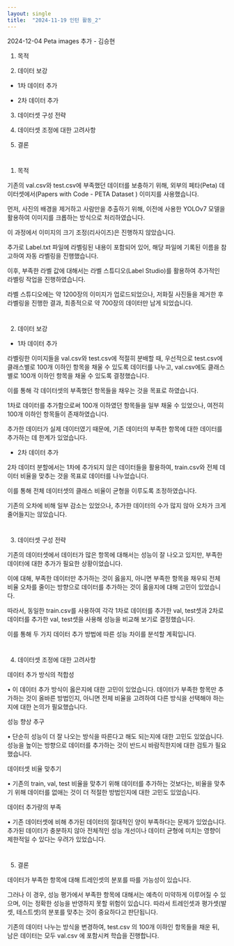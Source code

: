 ```yaml
---
layout: single
title:  "2024-11-19 인턴 활동_2"
---
```


2024-12-04 Peta images 추가 - 김승현

1. 목적

2. 데이터 보강

- 1차 데이터 추가

- 2차 데이터 추가
 
3. 데이터셋 구성 전략

4. 데이터셋 조정에 대한 고려사항 

5. 결론
#
1. 목적 

기존의 val.csv와 test.csv에 부족했던 데이터를 보충하기 위해, 외부의 페타(Peta) 데이터셋에서(Papers with Code - PETA Dataset ) 이미지를 사용했습니다. 

먼저, 사진의 배경을 제거하고 사람만을 추출하기 위해, 이전에 사용한 YOLOv7 모델을 활용하여 이미지를 크롭하는 방식으로 처리하였습니다.  

이 과정에서 이미지의 크기 조정(리사이즈)은 진행하지 않았습니다.

추가로 Label.txt 파일에 라벨링된 내용이 포함되어 있어, 해당 파일에 기록된 이름을 참고하여 자동 라벨링을 진행했습니다. 

이후, 부족한 라벨 값에 대해서는 라벨 스튜디오(Label Studio)를 활용하여 추가적인 라벨링 작업을 진행하였습니다.
 
라벨 스튜디오에는 약 1200장의 이미지가 업로드되었으나, 저화질 사진들을 제거한 후 라벨링을 진행한 결과, 최종적으로 약 700장의 데이터만 남게 되었습니다.
#
2. 데이터 보강 

- 1차 데이터 추가 

라벨링한 이미지들을 val.csv와 test.csv에 적절히 분배할 때, 우선적으로 test.csv에 클래스별로 100개 이하인 항목을 채울 수 있도록 데이터를 나누고, val.csv에도 클래스별로 100개 이하인 항목을 채울 수 있도록 결정했습니다.
 
이를 통해 각 데이터셋의 부족했던 항목들을 채우는 것을 목표로 하였습니다.

1차로 데이터를 추가함으로써 100개 이하였던 항목들을 일부 채울 수 있었으나, 여전히 100개 이하인 항목들이 존재하였습니다. 

추가한 데이터가 실제 데이터였기 때문에, 기존 데이터의 부족한 항목에 대한 데이터를 추가하는 데 한계가 있었습니다.

- 2차 데이터 추가
 
2차 데이터 분할에서는 1차에 추가되지 않은 데이터들을 활용하여, train.csv와 전체 데이터 비율을 맞추는 것을 목표로 데이터를 나누었습니다. 

이를 통해 전체 데이터셋의 클래스 비율이 균형을 이루도록 조정하였습니다.

기존의 오차에 비해 일부 감소는 있었으나, 추가한 데이터의 수가 많지 않아 오차가 크게 줄어들지는 않았습니다.
#
3. 데이터셋 구성 전략 

기존의 데이터셋에서 데이터가 많은 항목에 대해서는 성능이 잘 나오고 있지만, 부족한 데이터에 대한 추가가 필요한 상황이었습니다. 

이에 대해, 부족한 데이터만 추가하는 것이 옳을지, 아니면 부족한 항목을 채우되 전체 비율 오차를 줄이는 방향으로 데이터를 추가하는 것이 옳을지에 대해 고민이 있었습니다.

따라서, 동일한 train.csv를 사용하여 각각 1차로 데이터를 추가한 val, test셋과 2차로 데이터를 추가한 val, test셋을 사용해 성능을 비교해 보기로 결정했습니다. 

이를 통해 두 가지 데이터 추가 방법에 따른 성능 차이를 분석할 계획입니다.
#
4. 데이터셋 조정에 대한 고려사항 

데이터 추가 방식의 적합성

• 이 데이터 추가 방식이 옳은지에 대한 고민이 있었습니다. 데이터가 부족한 항목만 추가하는 것이 올바른 방법인지, 아니면 전체 비율을 고려하여 다른 방식을 선택해야 하는지에 대한 논의가 필요했습니다.

성능 향상 추구

• 단순히 성능이 더 잘 나오는 방식을 따른다고 해도 되는지에 대한 고민도 있었습니다. 성능을 높이는 방향으로 데이터를 추가하는 것이 반드시 바람직한지에 대한 검토가 필요했습니다.

데이터셋 비율 맞추기

• 기존의 train, val, test 비율을 맞추기 위해 데이터를 추가하는 것보다는, 비율을 맞추기 위해 데이터를 없애는 것이 더 적절한 방법인지에 대한 고민도 있었습니다.

데이터 추가량의 부족

• 기존 데이터셋에 비해 추가된 데이터의 절대적인 양이 부족하다는 문제가 있었습니다. 추가된 데이터가 충분하지 않아 전체적인 성능 개선이나 데이터 균형에 미치는 영향이 제한적일 수 있다는 우려가 있었습니다.
#
5. 결론
   
데이터가 부족한 항목에 대해 트레인셋의 분포를 따를 가능성이 있습니다. 

그러나 이 경우, 성능 평가에서 부족한 항목에 대해서는 예측이 미약하게 이루어질 수 있으며, 이는 정확한 성능을 반영하지 못할 위험이 있습니다. 따라서 트레인셋과 평가셋(발셋, 테스트셋)의 분포를 맞추는 것이 중요하다고 판단됩니다.

기존의 데이터 나누는 방식을 변경하여, test.csv 의 100개 이하인 항목들을 채운 뒤, 남은 데이터는 모두 val.csv 에 포함시켜 학습을 진행합니다.
